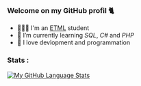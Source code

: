 ### Welcome on my GitHub profil 🐈


- 👨🏼‍🎓 I'm an [ETML](https://etml.ch) student
- 🌱 I’m currently learning *SQL*, *C#* and *PHP*
- 🔭 I love devlopment and programmation
  
### Stats : 
[![My GitHub Language Stats](https://github-readme-stats.vercel.app/api/top-langs/?username=dieperid&langs_count=5&theme=tokyonight)]()
